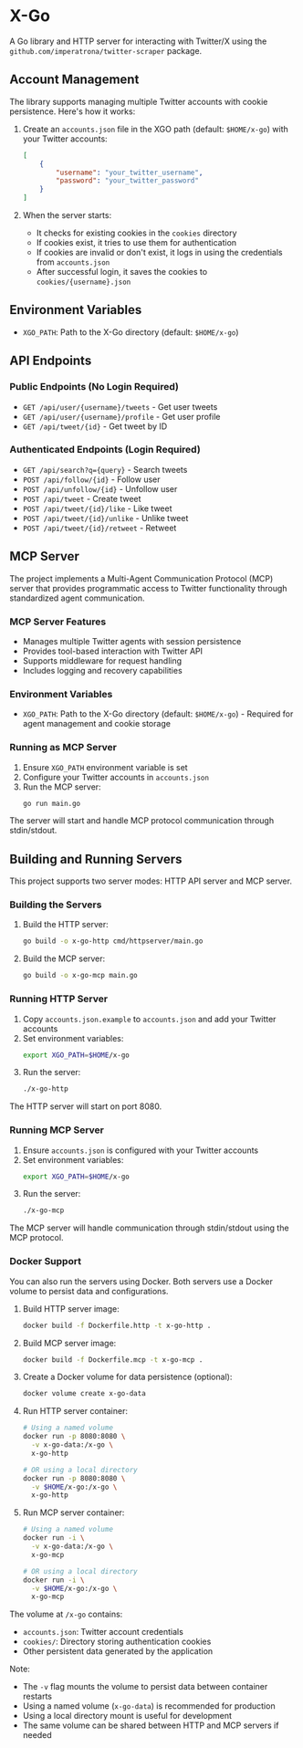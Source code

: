 # X-Go

A Go library and HTTP server for interacting with Twitter/X using the `github.com/imperatrona/twitter-scraper` package.

## Account Management

The library supports managing multiple Twitter accounts with cookie persistence. Here's how it works:

1. Create an `accounts.json` file in the XGO path (default: `$HOME/x-go`) with your Twitter accounts:
   ```json
   [
       {
           "username": "your_twitter_username",
           "password": "your_twitter_password"
       }
   ]
   ```

2. When the server starts:
   - It checks for existing cookies in the `cookies` directory
   - If cookies exist, it tries to use them for authentication
   - If cookies are invalid or don't exist, it logs in using the credentials from `accounts.json`
   - After successful login, it saves the cookies to `cookies/{username}.json`

## Environment Variables

- `XGO_PATH`: Path to the X-Go directory (default: `$HOME/x-go`)

## API Endpoints

### Public Endpoints (No Login Required)
- `GET /api/user/{username}/tweets` - Get user tweets
- `GET /api/user/{username}/profile` - Get user profile
- `GET /api/tweet/{id}` - Get tweet by ID

### Authenticated Endpoints (Login Required)
- `GET /api/search?q={query}` - Search tweets
- `POST /api/follow/{id}` - Follow user
- `POST /api/unfollow/{id}` - Unfollow user
- `POST /api/tweet` - Create tweet
- `POST /api/tweet/{id}/like` - Like tweet
- `POST /api/tweet/{id}/unlike` - Unlike tweet
- `POST /api/tweet/{id}/retweet` - Retweet

## MCP Server

The project implements a Multi-Agent Communication Protocol (MCP) server that provides programmatic access to Twitter functionality through standardized agent communication.

### MCP Server Features
- Manages multiple Twitter agents with session persistence
- Provides tool-based interaction with Twitter API
- Supports middleware for request handling
- Includes logging and recovery capabilities

### Environment Variables
- `XGO_PATH`: Path to the X-Go directory (default: `$HOME/x-go`) - Required for agent management and cookie storage

### Running as MCP Server

1. Ensure `XGO_PATH` environment variable is set
2. Configure your Twitter accounts in `accounts.json`
3. Run the MCP server:
   ```bash
   go run main.go
   ```

The server will start and handle MCP protocol communication through stdin/stdout.

## Building and Running Servers

This project supports two server modes: HTTP API server and MCP server.

### Building the Servers

1. Build the HTTP server:
   ```bash
   go build -o x-go-http cmd/httpserver/main.go
   ```

2. Build the MCP server:
   ```bash
   go build -o x-go-mcp main.go
   ```

### Running HTTP Server

1. Copy `accounts.json.example` to `accounts.json` and add your Twitter accounts
2. Set environment variables:
   ```bash
   export XGO_PATH=$HOME/x-go
   ```
3. Run the server:
   ```bash
   ./x-go-http
   ```

The HTTP server will start on port 8080.

### Running MCP Server

1. Ensure `accounts.json` is configured with your Twitter accounts
2. Set environment variables:
   ```bash
   export XGO_PATH=$HOME/x-go
   ```
3. Run the server:
   ```bash
   ./x-go-mcp
   ```

The MCP server will handle communication through stdin/stdout using the MCP protocol.

### Docker Support

You can also run the servers using Docker. Both servers use a Docker volume to persist data and configurations.

1. Build HTTP server image:
   ```bash
   docker build -f Dockerfile.http -t x-go-http .
   ```

2. Build MCP server image:
   ```bash
   docker build -f Dockerfile.mcp -t x-go-mcp .
   ```

3. Create a Docker volume for data persistence (optional):
   ```bash
   docker volume create x-go-data
   ```

4. Run HTTP server container:
   ```bash
   # Using a named volume
   docker run -p 8080:8080 \
     -v x-go-data:/x-go \
     x-go-http

   # OR using a local directory
   docker run -p 8080:8080 \
     -v $HOME/x-go:/x-go \
     x-go-http
   ```

5. Run MCP server container:
   ```bash
   # Using a named volume
   docker run -i \
     -v x-go-data:/x-go \
     x-go-mcp

   # OR using a local directory
   docker run -i \
     -v $HOME/x-go:/x-go \
     x-go-mcp
   ```

The volume at `/x-go` contains:
- `accounts.json`: Twitter account credentials
- `cookies/`: Directory storing authentication cookies
- Other persistent data generated by the application

Note: 
- The `-v` flag mounts the volume to persist data between container restarts
- Using a named volume (`x-go-data`) is recommended for production
- Using a local directory mount is useful for development
- The same volume can be shared between HTTP and MCP servers if needed 